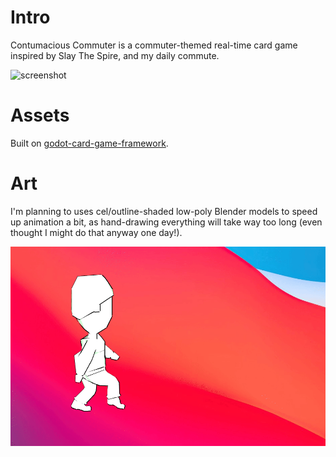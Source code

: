 # Intro

Contumacious Commuter is a commuter-themed real-time card game inspired by Slay The Spire, and my daily commute.

![screenshot](assets/screenshots/contumacious-commuter-demo.gif)

# Assets

Built on [godot-card-game-framework](https://github.com/db0/godot-card-game-framework).

# Art

I'm planning to uses cel/outline-shaded low-poly Blender models to speed up animation a bit, as hand-drawing everything will take way too long (even thought I might do that anyway one day!).

![cel and outline shaded low poly model](assets/screenshots/cel-and-outline-shaded-low-poly-model.gif)